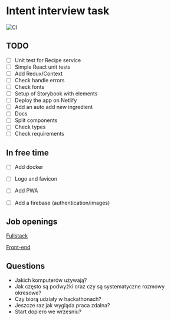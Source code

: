 # Intent interview task
![CI](https://github.com/Jozwiaczek/intent-interview-task/workflows/Test%20and%20build/badge.svg)

## TODO
- [ ] Unit test for Recipe service
- [ ] Simple React unit tests
- [ ] Add Redux/Context
- [ ] Check handle errors
- [ ] Check fonts
- [ ] Setup of Storybook with elements
- [ ] Deploy the app on Netlify
- [ ] Add an auto add new ingredient
- [ ] Docs
- [ ] Split components
- [ ] Check types
- [ ] Check requirements

## In free time
- [ ] Add docker
- [ ] Logo and favicon
- [ ] Add PWA
- [ ] Add a firebase (authentication/images)


## Job openings
[Fullstack](https://intent.recruitee.com/o/senior-fullstack-developer)

[Front-end](https://intent.recruitee.com/o/frontend-developer-1)

## Questions
- Jakich komputerów używają?
- Jak często są podwyżki oraz czy są systematyczne rozmowy okresowe?
- Czy biorą udziały w hackathonach?
- Jeszcze raz jak wygląda praca zdalna?
- Start dopiero we wrzesniu?
